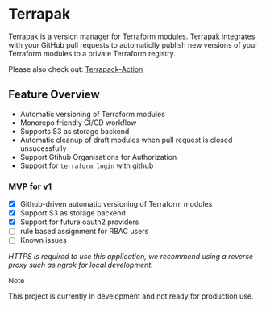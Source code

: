 # Terrapak
Terrapak is a version manager for Terraform modules. Terrapak integrates with your GitHub pull requests to automaticlly publish new versions of your Terraform modules to a private Terraform registry.

Please also check out: [Terrapack-Action](https://github.com/eunanhardy/terrapak-action) 

## Feature Overview
- Automatic versioning of Terraform modules
- Monorepo friendly CI/CD workflow
- Supports S3 as storage backend
- Automatic cleanup of draft modules when pull request is closed unsucessfully
- Support Gtihub Organisations for Authorization
- Support for `terraform login` with github


### MVP for v1
- [x] Github-driven automatic versioning of Terraform modules
- [x] Support S3 as storage backend
- [x] Support for future oauth2 providers
- [ ] rule based assignment for RBAC users
- [ ] Known issues

*HTTPS is required to use this application, we recommend using a reverse proxy such as ngrok for local development.*


> [!NOTE]  
> This project is currently in development and not ready for production use.